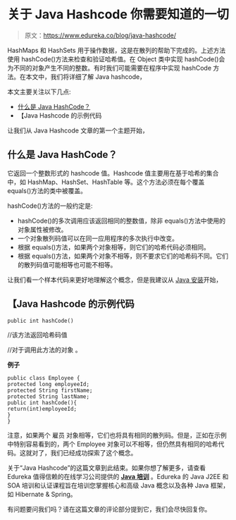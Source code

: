# 关于 Java Hashcode 你需要知道的一切

> 原文：<https://www.edureka.co/blog/java-hashcode/>

HashMaps 和 HashSets 用于操作数据，这是在散列的帮助下完成的。上述方法使用 hashCode()方法来检查和验证哈希值。在 Object 类中实现 hashCode()会为不同的对象产生不同的整数。有时我们可能需要在程序中实现 hashCode 方法。在本文中，我们将详细了解 Java hashcode，

本文主要关注以下几点:

*   [什么是 Java HashCode？](#WhatIsJavaHashCode?)
*   【Java Hashcode 的示例代码

让我们从 Java Hashcode 文章的第一个主题开始，

## **什么是 Java HashCode？**

它返回一个整数形式的 hashcode 值。Hashcode 值主要用在基于哈希的集合中，如 HashMap、HashSet、HashTable 等。这个方法必须在每个覆盖 equals()方法的类中被覆盖。

hashCode()方法的一般约定是:

*   hashCode()的多次调用应该返回相同的整数值，除非 equals()方法中使用的对象属性被修改。
*   一个对象散列码值可以在同一应用程序的多次执行中改变。
*   根据 equals()方法，如果两个对象相等，则它们的哈希代码必须相同。
*   根据 equals()方法，如果两个对象不相等，则不要求它们的哈希码不同。它们的散列码值可能相等也可能不相等。

让我们看一个样本代码来更好地理解这个概念，但是我建议从 [Java 安装](https://java.com/en/download/help/download_options.xml)开始，

## 【Java Hashcode 的示例代码

```
public int hashCode()
```

//该方法返回哈希码值

//对于调用此方法的对象 。

**例子**

```
public class Employee {
protected long employeeId;
protected String firstName;
protected String lastName;
public int hashCode(){
return(int)employeeId;
}
}

```

注意，如果两个 雇员 对象相等，它们也将具有相同的散列码。但是，正如在示例中特别容易看到的，两个 Employee 对象可以不相等，但仍然具有相同的哈希代码。这就对了，我们已经成功探索了这个概念。

关于“Java Hashcode”的这篇文章到此结束。如果你想了解更多，请查看 Edureka 值得信赖的在线学习公司提供的 [**Java 培训**](https://www.edureka.co/java-j2ee-soa-training) 。Edureka 的 Java J2EE 和 SOA 培训和认证课程旨在培训您掌握核心和高级 Java 概念以及各种 Java 框架，如 Hibernate & Spring。

有问题要问我们吗？请在这篇文章的评论部分提到它，我们会尽快回复你。